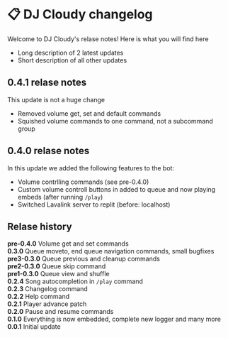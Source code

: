 # 📋 DJ Cloudy changelog
Welcome to DJ Cloudy's relase notes! Here is what you will find here
- Long description of 2 latest updates
- Short description of all other updates

## 0.4.1 relase notes
This update is not a huge change
- Removed volume get, set and default commands
- Squished volume commands to one command, not a subcommand group

## 0.4.0 relase notes
In this update we added the following features to the bot:
- Volume contrlling commands (see pre-0.4.0)
- Custom volume controll buttons in added to queue and now playing embeds (after running `/play`)
- Switched Lavalink server to replit (before: localhost)

## Relase history
**pre-0.4.0** Volume get and set commands <br/>
**0.3.0** Queue moveto, end queue navigation commands, small bugfixes <br/>
**pre3-0.3.0** Queue previous and cleanup commands <br/>
**pre2-0.3.0** Queue skip command <br/>
**pre1-0.3.0** Queue view and shuffle <br/>
**0.2.4** Song autocompletion in `/play` command <br/>
**0.2.3** Changelog command <br/>
**0.2.2** Help command <br/>
**0.2.1** Player advance patch <br/>
**0.2.0** Pause and resume commands <br/>
**0.1.0** Everything is now embedded, complete new logger and many more <br/>
**0.0.1** Initial update
